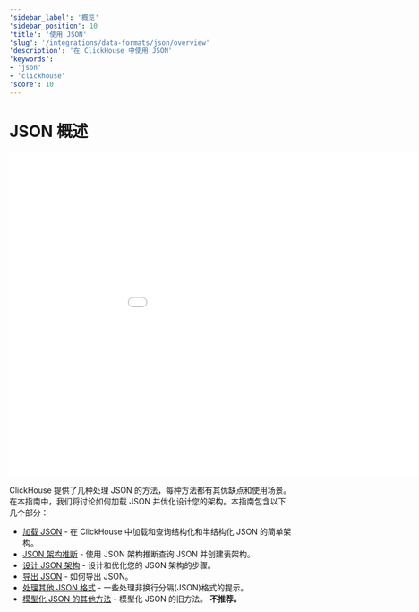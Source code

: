 ```yaml
---
'sidebar_label': '概览'
'sidebar_position': 10
'title': '使用 JSON'
'slug': '/integrations/data-formats/json/overview'
'description': '在 ClickHouse 中使用 JSON'
'keywords':
- 'json'
- 'clickhouse'
'score': 10
---
```



# JSON 概述

<div style={{width:'1024px', height: '576px'}}>
  <iframe src="//www.youtube.com/embed/gCg5ISOujtc"
    width="1024"
    height="576"
    frameborder="0"
    allow="autoplay;
    fullscreen;
    picture-in-picture"
    allowfullscreen>
  </iframe>
</div>

<br/>
ClickHouse 提供了几种处理 JSON 的方法，每种方法都有其优缺点和使用场景。在本指南中，我们将讨论如何加载 JSON 并优化设计您的架构。本指南包含以下几个部分：

- [加载 JSON](/integrations/data-formats/json/loading) - 在 ClickHouse 中加载和查询结构化和半结构化 JSON 的简单架构。
- [JSON 架构推断](/integrations/data-formats/json/inference) - 使用 JSON 架构推断查询 JSON 并创建表架构。
- [设计 JSON 架构](/integrations/data-formats/json/schema) - 设计和优化您的 JSON 架构的步骤。
- [导出 JSON](/integrations/data-formats/json/exporting) - 如何导出 JSON。
- [处理其他 JSON 格式](/integrations/data-formats/json/other-formats) - 一些处理非换行分隔(JSON)格式的提示。
- [模型化 JSON 的其他方法](/integrations/data-formats/json/other-approaches) - 模型化 JSON 的旧方法。 **不推荐。**
